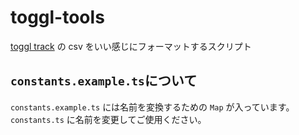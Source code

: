 # toggl-tools

[toggl track](https://toggl.com/track/) の csv をいい感じにフォーマットするスクリプト

## `constants.example.ts`について

`constants.example.ts` には名前を変換するための `Map` が入っています。
`constants.ts` に名前を変更してご使用ください。
